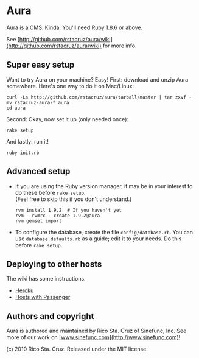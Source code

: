 # Aura

Aura is a CMS. Kinda. You'll need Ruby 1.8.6 or above.

See [http://github.com/rstacruz/aura/wiki](http://github.com/rstacruz/aura/wiki) for more info.

## Super easy setup

Want to try Aura on your machine? Easy! First: download and unzip Aura somewhere.
Here's one way to do it on Mac/Linux:

    curl -Ls http://github.com/rstacruz/aura/tarball/master | tar zxvf -
    mv rstacruz-aura-* aura
    cd aura

Second: Okay, now set it up (only needed once):

    rake setup

And lastly: run it!

    ruby init.rb

## Advanced setup

* If you are using the Ruby version manager, it may be in your interest to do these before `rake setup`.  
  (Feel free to skip this if you don't understand.)

      rvm install 1.9.2  # If you haven't yet
      rvm --rvmrc --create 1.9.2@aura
      rvm gemset import

* To configure the database, create the file `config/database.rb`. You can use `database.defaults.rb` as
  a guide; edit it to your needs. Do this before `rake setup`.

## Deploying to other hosts

The wiki has some instructions.

* [Heroku](http://github.com/rstacruz/aura/wiki/Heroku-instructions)
* [Hosts with Passenger](http://github.com/rstacruz/aura/wiki/Passenger-setup)

## Authors and copyright

Aura is authored and maintained by Rico Sta. Cruz of Sinefunc, Inc.
See more of our work on [www.sinefunc.com](http://www.sinefunc.com)!

(c) 2010 Rico Sta. Cruz. Released under the MIT license.

